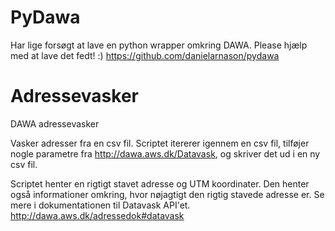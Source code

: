 # PyDawa
Har lige forsøgt at lave en python wrapper omkring DAWA. Please hjælp med at lave det fedt! :)
<https://github.com/danielarnason/pydawa>

# Adressevasker
DAWA adressevasker

Vasker adresser fra en csv fil. Scriptet itererer igennem en csv fil, tilføjer nogle parametre fra http://dawa.aws.dk/Datavask, og skriver det ud i en ny csv fil. 

Scriptet henter en rigtigt stavet adresse og UTM koordinater. Den henter også informationer omkring, hvor nøjagtigt den rigtig stavede adresse er.
Se mere i dokumentationen til Datavask API'et. http://dawa.aws.dk/adressedok#datavask
